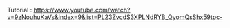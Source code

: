 Tutorial :
https://www.youtube.com/watch?v=9zNouhuKaVs&index=9&list=PL23ZvcdS3XPLNdRYB_QyomQsShx59tpc-

